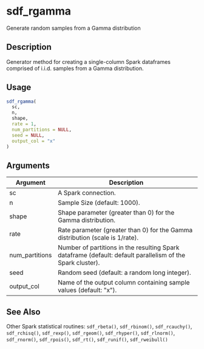 # sdf_rgamma


Generate random samples from a Gamma distribution




## Description

Generator method for creating a single-column Spark dataframes comprised of
i.i.d. samples from a Gamma distribution.





## Usage
```r
sdf_rgamma(
  sc,
  n,
  shape,
  rate = 1,
  num_partitions = NULL,
  seed = NULL,
  output_col = "x"
)
```




## Arguments


Argument      |Description
------------- |----------------
sc | A Spark connection.
n | Sample Size (default: 1000).
shape | Shape parameter (greater than 0) for the Gamma distribution.
rate | Rate parameter (greater than 0) for the Gamma distribution (scale is 1/rate).
num_partitions | Number of partitions in the resulting Spark dataframe (default: default parallelism of the Spark cluster).
seed | Random seed (default: a random long integer).
output_col | Name of the output column containing sample values (default: "x").







## See Also

Other Spark statistical routines: 
`sdf_rbeta()`,
`sdf_rbinom()`,
`sdf_rcauchy()`,
`sdf_rchisq()`,
`sdf_rexp()`,
`sdf_rgeom()`,
`sdf_rhyper()`,
`sdf_rlnorm()`,
`sdf_rnorm()`,
`sdf_rpois()`,
`sdf_rt()`,
`sdf_runif()`,
`sdf_rweibull()`



